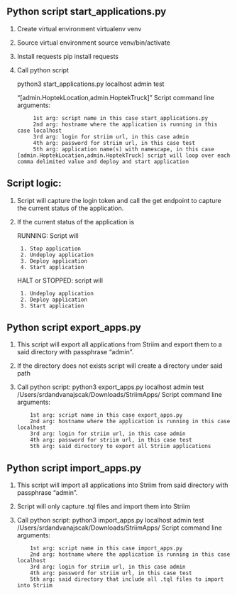 ## Python script start_applications.py
1. Create virtual environment 
    virtualenv venv
2. Source virtual environment
    source venv/bin/activate
3. Install requests
    pip install requests
4. Call python script
   
   python3 start_applications.py localhost admin test
   
   “[admin.HoptekLocation,admin.HoptekTruck]”
        Script command line arguments:
        
            1st arg: script name in this case start_applications.py
            2nd arg: hostname where the application is running in this case localhost
            3rd arg: login for striim url, in this case admin
            4th arg: password for striim url, in this case test
            5th arg: application name(s) with namescape, in this case [admin.HoptekLocation,admin.HoptekTruck] script will loop over each comma delimited value and deploy and start application
            
## Script logic:
1. Script will capture the login token and call the get endpoint to capture the current status of the application.
2. If the current status of the application is

    RUNNING: Script will
    
        1. Stop application
        2. Undeploy application
        3. Deploy application
        4. Start application
        
    HALT or STOPPED: script will
    
        1. Undeploy application
        2. Deploy application
        3. Start application
        
## Python script export_apps.py

1.	This script will export all applications from Striim and export them to a said directory with passphrase “admin”.
2.	If the directory does not exists script will create a directory under said path
3.	Call python script:
python3 export_apps.py localhost admin test /Users/srdandvanajscak/Downloads/StriimApps/
Script command line arguments:

            1st arg: script name in this case export_apps.py
            2nd arg: hostname where the application is running in this case localhost
            3rd arg: login for striim url, in this case admin
            4th arg: password for striim url, in this case test
            5th arg: said directory to export all Striim applications

## Python script import_apps.py

1.	This script will import all applications into Striim from said directory with passphrase “admin”.
2.	Script will only capture .tql files and import them into Striim
3.	Call python script:
python3 import_apps.py localhost admin test /Users/srdandvanajscak/Downloads/StriimApps/
Script command line arguments:

            1st arg: script name in this case import_apps.py
            2nd arg: hostname where the application is running in this case localhost
            3rd arg: login for striim url, in this case admin
            4th arg: password for striim url, in this case test
            5th arg: said directory that include all .tql files to import into Striim




